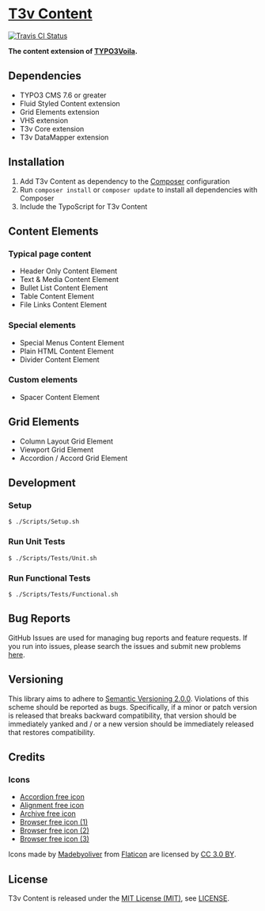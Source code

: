 [T3v Content]
=============

[![Travis CI Status][Travis CI Status]][Travis CI]

**The content extension of [TYPO3Voila].**

Dependencies
------------

* TYPO3 CMS 7.6 or greater
* Fluid Styled Content extension
* Grid Elements extension
* VHS extension
* T3v Core extension
* T3v DataMapper extension

Installation
------------

1. Add T3v Content as dependency to the [Composer] configuration
2. Run `composer install` or `composer update` to install all dependencies with Composer
3. Include the TypoScript for T3v Content

Content Elements
----------------

### Typical page content

* Header Only Content Element
* Text & Media Content Element
* Bullet List Content Element
* Table Content Element
* File Links Content Element

### Special elements

* Special Menus Content Element
* Plain HTML Content Element
* Divider Content Element

### Custom elements

* Spacer Content Element

Grid Elements
-------------

* Column Layout Grid Element
* Viewport Grid Element
* Accordion / Accord Grid Element

Development
-----------

### Setup

```
$ ./Scripts/Setup.sh
```

### Run Unit Tests

```
$ ./Scripts/Tests/Unit.sh
```

### Run Functional Tests

```
$ ./Scripts/Tests/Functional.sh
```

Bug Reports
-----------

GitHub Issues are used for managing bug reports and feature requests. If you run into issues, please search the issues
and submit new problems [here].

Versioning
----------

This library aims to adhere to [Semantic Versioning 2.0.0]. Violations of this scheme should be reported as bugs.
Specifically, if a minor or patch version is released that breaks backward compatibility, that version should be
immediately yanked and / or a new version should be immediately released that restores compatibility.

Credits
-------

### Icons

* [Accordion free icon]
* [Alignment free icon]
* [Archive free icon]
* [Browser free icon (1)]
* [Browser free icon (2)]
* [Browser free icon (3)]

Icons made by [Madebyoliver] from [Flaticon] are licensed by [CC 3.0 BY].

License
-------

T3v Content is released under the [MIT License (MIT)], see [LICENSE].

[Acceptance testing TYPO3]: https://wiki.typo3.org/Acceptance_testing "Acceptance testing TYPO3"
[Accordion free icon]: http://www.flaticon.com/free-icon/accordion_140208 "Accordion free icon"
[Alignment free icon]: http://www.flaticon.com/free-icon/alignment_140879 "Alignment free icon"
[Archive free icon]: http://www.flaticon.com/free-icon/archive_149014 "Archive free icon"
[Automated testing TYPO3]: https://wiki.typo3.org/Automated_testing "Automated testing TYPO3"
[Browser free icon (1)]: http://www.flaticon.com/free-icon/browser_140840 "Browser free icon"
[Browser free icon (2)]: http://www.flaticon.com/free-icon/browser_140796 "Browser free icon"
[Browser free icon (3)]: http://www.flaticon.com/free-icon/browser_140797 "Browser free icon"
[CC 3.0 BY]: http://creativecommons.org/licenses/by/3.0/ "Creative Commons BY 3.0"
[Composer]: https://getcomposer.org "Dependency Manager for PHP"
[Flaticon]: http://www.flaticon.com "Flaticon"
[Functional testing TYPO3]: https://wiki.typo3.org/Functional_testing "Functional testing TYPO3"
[here]: https://github.com/t3v/t3v_content/issues "GitHub Issue Tracker"
[LICENSE]: https://raw.githubusercontent.com/t3v/t3v_content/master/LICENSE "License"
[Madebyoliver]: http://www.flaticon.com/authors/madebyoliver "Madebyoliver"
[MIT License (MIT)]: http://opensource.org/licenses/MIT "The MIT License (MIT)"
[Semantic Versioning 2.0.0]: http://semver.org "Semantic Versioning 2.0.0"
[T3v Content]: https://t3v.github.io/t3v_content/ "The content extension of TYPO3Voila."
[Travis CI Status]: https://img.shields.io/travis/t3v/t3v_content.svg?style=flat "Travis CI Status"
[Travis CI]: https://travis-ci.org/t3v/t3v_content "T3v Content at Travis CI"
[TYPO3voila]: https://github.com/t3v "“UH LÁLÁ, TYPO3!”"
[Unit Testing TYPO3]: https://wiki.typo3.org/Unit_Testing_TYPO3 "Unit testing TYPO3"